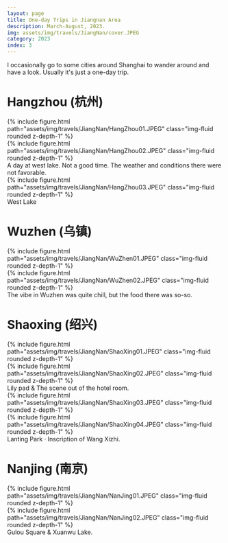 ```yaml
---
layout: page
title: One-day Trips in Jiangnan Area
description: March-August, 2023.
img: assets/img/travels/JiangNan/cover.JPEG
category: 2023
index: 3
---
```


I occasionally go to some cities around Shanghai to wander around and have a look. Usually it's just a one-day trip.

# Hangzhou (杭州)

<div class="row justify-content-sm-center">
    <div class="col-sm mt-3 mt-md-0">
        {% include figure.html path="assets/img/travels/JiangNan/HangZhou01.JPEG" class="img-fluid rounded z-depth-1" %}
    </div>
    <div class="col-sm mt-3 mt-md-0">
        {% include figure.html path="assets/img/travels/JiangNan/HangZhou02.JPEG" class="img-fluid rounded z-depth-1" %}
    </div>
</div>
<div class="caption">
    A day at west lake. Not a good time. The weather and conditions there were not favorable.
</div>

<div class="row">
    <div class="col-sm mt-3 mt-md-0">
        {% include figure.html path="assets/img/travels/JiangNan/HangZhou03.JPEG" class="img-fluid rounded z-depth-1" %}
    </div>
</div>
<div class="caption">
    West Lake
</div>

# Wuzhen (乌镇)

<div class="row justify-content-sm-center">
    <div class="col-sm-4 mt-3 mt-md-0">
        {% include figure.html path="assets/img/travels/JiangNan/WuZhen01.JPEG" class="img-fluid rounded z-depth-1" %}
    </div>
    <div class="col-sm-8 mt-3 mt-md-0">
        {% include figure.html path="assets/img/travels/JiangNan/WuZhen02.JPEG" class="img-fluid rounded z-depth-1" %}
    </div>
</div>
<div class="caption">
    The vibe in Wuzhen was quite chill, but the food there was so-so.
</div>

# Shaoxing (绍兴)

<div class="row">
    <div class="col-sm mt-3 mt-md-0">
        {% include figure.html path="assets/img/travels/JiangNan/ShaoXing01.JPEG" class="img-fluid rounded z-depth-1" %}
    </div>
    <div class="col-sm mt-3 mt-md-0">
        {% include figure.html path="assets/img/travels/JiangNan/ShaoXing02.JPEG" class="img-fluid rounded z-depth-1" %}
    </div>
</div>
<div class="caption">
        Lily pad & The scene out of the hotel room.
</div>

<div class="row justify-content-sm-center">
    <div class="col-sm-8 mt-3 mt-md-0">
        {% include figure.html path="assets/img/travels/JiangNan/ShaoXing03.JPEG" class="img-fluid rounded z-depth-1" %}
    </div>
    <div class="col-sm-4 mt-3 mt-md-0">
        {% include figure.html path="assets/img/travels/JiangNan/ShaoXing04.JPEG" class="img-fluid rounded z-depth-1" %}
    </div>
</div>
<div class="caption">
    Lanting Park · Inscription of Wang Xizhi.
</div>

# Nanjing (南京)

<div class="row">
    <div class="col-sm mt-3 mt-md-0">
        {% include figure.html path="assets/img/travels/JiangNan/NanJing01.JPEG" class="img-fluid rounded z-depth-1" %}
    </div>
    <div class="col-sm mt-3 mt-md-0">
        {% include figure.html path="assets/img/travels/JiangNan/NanJing02.JPEG" class="img-fluid rounded z-depth-1" %}
    </div>
</div>
<div class="caption">
    Gulou Square & Xuanwu Lake.
</div>